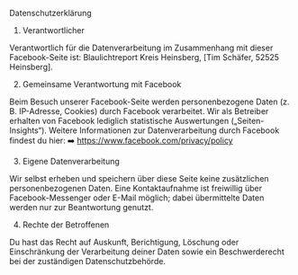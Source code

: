 Datenschutzerklärung
1. Verantwortlicher

Verantwortlich für die Datenverarbeitung im Zusammenhang mit dieser Facebook-Seite ist:
Blaulichtreport Kreis Heinsberg, [Tim Schäfer, 52525 Heinsberg].

2. Gemeinsame Verantwortung mit Facebook

Beim Besuch unserer Facebook-Seite werden personenbezogene Daten (z. B. IP-Adresse, Cookies) durch Facebook verarbeitet.
Wir als Betreiber erhalten von Facebook lediglich statistische Auswertungen („Seiten-Insights“).
Weitere Informationen zur Datenverarbeitung durch Facebook findest du hier:
➡️ https://www.facebook.com/privacy/policy

3. Eigene Datenverarbeitung

Wir selbst erheben und speichern über diese Seite keine zusätzlichen personenbezogenen Daten.
Eine Kontaktaufnahme ist freiwillig über Facebook-Messenger oder E-Mail möglich; dabei übermittelte Daten werden nur zur Beantwortung genutzt.

4. Rechte der Betroffenen

Du hast das Recht auf Auskunft, Berichtigung, Löschung oder Einschränkung der Verarbeitung deiner Daten sowie ein Beschwerderecht bei der zuständigen Datenschutzbehörde.
